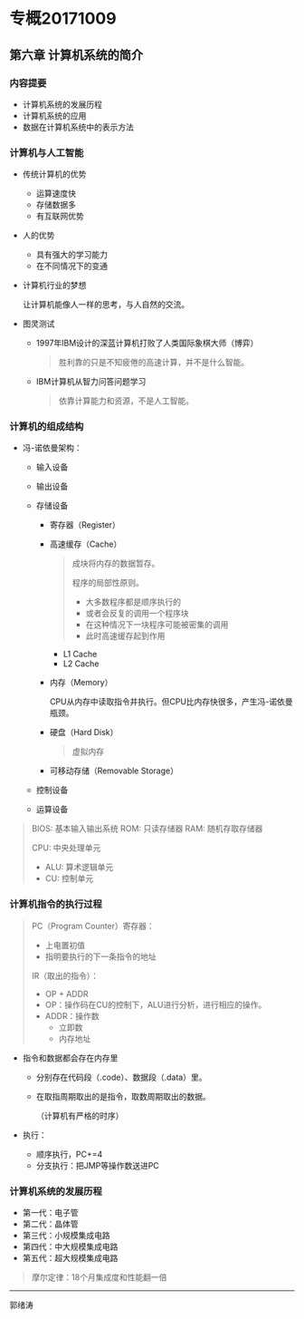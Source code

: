 # 专概20171009

## 第六章 计算机系统的简介

### 内容提要

- 计算机系统的发展历程
- 计算机系统的应用
- 数据在计算机系统中的表示方法

### 计算机与人工智能

- 传统计算机的优势

  - 运算速度快
  - 存储数据多
  - 有互联网优势

- 人的优势

  - 具有强大的学习能力
  - 在不同情况下的变通

- 计算机行业的梦想

  让计算机能像人一样的思考，与人自然的交流。

- 图灵测试

  - 1997年IBM设计的深蓝计算机打败了人类国际象棋大师（博弈）

    > 胜利靠的只是不知疲倦的高速计算，并不是什么智能。

  - IBM计算机从智力问答问题学习

    > 依靠计算能力和资源，不是人工智能。

### 计算机的组成结构

- 冯-诺依曼架构：

  - 输入设备

  - 输出设备

  - 存储设备

    - 寄存器（Register）

    - 高速缓存（Cache）

      > 成块将内存的数据暂存。
      >
      > 程序的局部性原则。
      >
      > - 大多数程序都是顺序执行的
      > - 或者会反复的调用一个程序块
      > - 在这种情况下一块程序可能被密集的调用
      > - 此时高速缓存起到作用

      - L1 Cache
      - L2 Cache

    - 内存（Memory）

      CPU从内存中读取指令并执行。但CPU比内存快很多，产生冯-诺依曼瓶颈。

    - 硬盘（Hard Disk）

      > 虚拟内存

    - 可移动存储（Removable Storage）

  - 控制设备

  - 运算设备

> BIOS: 基本输入输出系统
> ROM: 只读存储器
> RAM: 随机存取存储器
>
> CPU: 中央处理单元
>
> - ALU: 算术逻辑单元
> - CU: 控制单元

### 计算机指令的执行过程

> PC（Program Counter）寄存器：
>
> - 上电置初值
> - 指明要执行的下一条指令的地址
>
> IR（取出的指令）：
>
> - OP + ADDR
> - OP：操作码在CU的控制下，ALU进行分析，进行相应的操作。
> - ADDR：操作数
>   - 立即数
>   - 内存地址

- 指令和数据都会存在内存里

  - 分别存在代码段（.code）、数据段（.data）里。

  - 在取指周期取出的是指令，取数周期取出的数据。

    （计算机有严格的时序）

- 执行：

  - 顺序执行，PC+=4
  - 分支执行：把JMP等操作数送进PC

### 计算机系统的发展历程

- 第一代：电子管
- 第二代：晶体管
- 第三代：小规模集成电路
- 第四代：中大规模集成电路
- 第五代：超大规模集成电路

> 摩尔定律：18个月集成度和性能翻一倍







---

郭绪涛